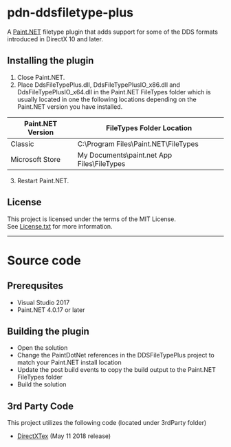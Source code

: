 # pdn-ddsfiletype-plus

A [Paint.NET](http://www.getpaint.net) filetype plugin that adds support for some of the DDS formats introduced in DirectX 10 and later.

## Installing the plugin

1. Close Paint.NET.
2. Place DdsFileTypePlus.dll, DdsFileTypePlusIO_x86.dll and DdsFileTypePlusIO_x64.dll in the Paint.NET FileTypes folder which is usually located in one the following locations depending on the Paint.NET version you have installed.

  Paint.NET Version |  FileTypes Folder Location
  --------|----------
  Classic | C:\Program Files\Paint.NET\FileTypes    
  Microsoft Store | My Documents\paint.net App Files\FileTypes

3. Restart Paint.NET.

## License

This project is licensed under the terms of the MIT License.   
See [License.txt](License.txt) for more information.

***

# Source code

## Prerequsites

* Visual Studio 2017
* Paint.NET 4.0.17 or later

## Building the plugin

* Open the solution
* Change the PaintDotNet references in the DDSFileTypePlus project to match your Paint.NET install location
* Update the post build events to copy the build output to the Paint.NET FileTypes folder
* Build the solution

## 3rd Party Code

This project utilizes the following code (located under 3rdParty folder)

* [DirectXTex](https://github.com/Microsoft/DirectXTex) (May 11 2018 release)